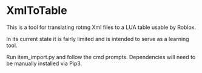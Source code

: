 # XmlToTable
This is a tool for translating rotmg Xml files to a LUA table usable by Roblox.

 In its current state it is fairly limited and is intended to serve as a learning tool.

Run item_import.py and follow the cmd prompts. 
Dependencies will need to be manually installed via Pip3.
